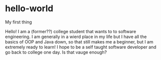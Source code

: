 # hello-world
My first thing


Hello! I am a (former??) college student that wants to to software engineering. I am generally in a wierd place in my life but
I have all the basics of OOP and Java down, so that still makes me a beginner, but I am extremely ready to learn! I hope to 
be a self taught software developer and go back to college one day. Is that vauge enough?
